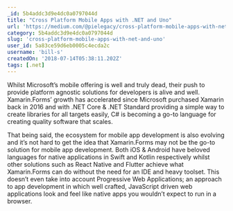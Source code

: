 ```yaml
---
_id: 5b4addc3d9e4dc0a0797044d
title: "Cross Platform Mobile Apps with .NET and Uno"
url: 'https://medium.com/@pielegacy/cross-platform-mobile-apps-with-net-and-uno-dee2b024281d'
category: 5b4addc3d9e4dc0a0797044d
slug: 'cross-platform-mobile-apps-with-net-and-uno'
user_id: 5a83ce59d6eb0005c4ecda2c
username: 'bill-s'
createdOn: '2018-07-14T05:38:11.202Z'
tags: [.net]
---
```


Whilst Microsoft’s mobile offering is well and truly dead, their push to provide platform agnostic solutions for developers is alive and well. Xamarin.Forms’ growth has accelerated since Microsoft purchased Xamarin back in 2016 and with .NET Core & .NET Standard providing a simple way to create libraries for all targets easily, C# is becoming a go-to language for creating quality software that scales.

That being said, the ecosystem for mobile app development is also evolving and it’s not hard to get the idea that Xamarin.Forms may not be the go-to solution for mobile app development. Both iOS & Android have beloved languages for native applications in Swift and Kotlin respectively whilst other solutions such as React Native and Flutter achieve what Xamarin.Forms can do without the need for an IDE and heavy toolset. This doesn’t even take into account Progressive Web Applications; an approach to app development in which well crafted, JavaScript driven web applications look and feel like native apps you wouldn’t expect to run in a browser.
